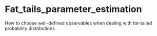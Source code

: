 # Fat_tails_parameter_estimation
How to choose well-defined observables when dealing with fat-tailed probability distributions
